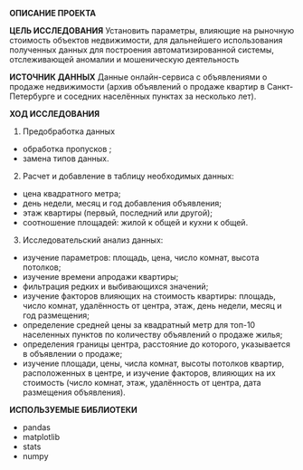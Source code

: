 **ОПИСАНИЕ ПРОЕКТА**

**ЦЕЛЬ ИССЛЕДОВАНИЯ**
Установить параметры, влияющие на рыночную стоимость объектов недвижимости, для дальнейшего использования полученных данных для построения автоматизированной системы, отслеживающей аномалии и мошеническую деятельность

**ИСТОЧНИК ДАННЫХ**
Данные онлайн-сервиса с объявлениями о продаже недвижимости (архив объявлений о продаже квартир в Санкт-Петербурге и соседних населённых пунктах за несколько лет).

**ХОД ИССЛЕДОВАНИЯ**
1. Предобработка данных
- обработка пропусков ;
- замена типов данных.
2. Расчет и добавление в таблицу необходимых данных:
- цена квадратного метра;
- день недели, месяц и год добавления объявления;
- этаж квартиры (первый, последний или другой);
- соотношение площадей: жилой к общей и кухни к общей.
3. Исследовательский анализ данных:
- изучение параметров: площадь, цена, число комнат, высота потолков;
- изучение времени апродажи квартиры;
- фильтрация редких и выбивающихся значений;
- изучение факторов влияющих на стоимость квартиры: площадь, число комнат, удалённость от центра, этаж, день недели, месяц и год размещения;
- определение средней цены за квадратный метр для топ-10 населенных пунктов по количеству объявлений о продаже жилья;
- определения границы центра, расстояние до которого, указывается в объявлении о продаже;
- изучение площади, цены, числа комнат, высоты потолков квартир, расположенных в центре, и изучение факторов, влияющих на их стоимость (число комнат, этаж, удалённость от центра, дата размещения объявления).

**ИСПОЛЬЗУЕМЫЕ БИБЛИОТЕКИ**
- pandas
- matplotlib
- stats
- numpy